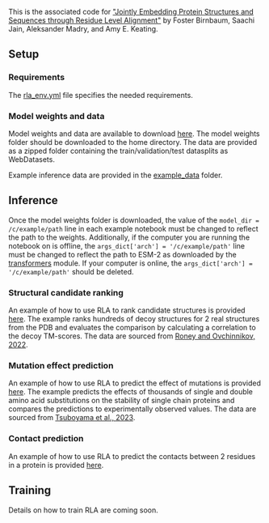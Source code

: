 This is the associated code for ["Jointly Embedding Protein Structures and Sequences through Residue Level Alignment"](https://www.mlsb.io/papers_2023/Jointly_Embedding_Protein_Structures_and_Sequences_through_Residue_Level_Alignment.pdf) by Foster Birnbaum, Saachi Jain, Aleksander Madry, and Amy E. Keating.

## Setup 

### Requirements
The [rla_env.yml](rla_env.yml) file specifies the needed requirements.

### Model weights and data

Model weights and data are available to download [here](https://www.dropbox.com/scl/fo/97tmmxudd9yftv5p4fywm/h?rlkey=7ezbmiorplryxmy42gjuojz34&dl=0). The model weights folder should be downloaded to the home directory. The data are provided as a zipped folder containing the train/validation/test datasplits as WebDatasets.

Example inference data are provided in the [example_data](example_data) folder. 

## Inference

Once the model weights folder is downloaded, the value of the `model_dir = /c/example/path` line in each example notebook must be changed to reflect the path to the weights. Additionally, if the computer you are running the notebook on is offline, the `args_dict['arch'] = '/c/example/path'` line must be changed to reflect the path to ESM-2 as downloaded by the [transformers](https://huggingface.co/docs/transformers/index) module. If your computer is online, the `args_dict['arch'] = '/c/example/path'` should be deleted.

### Structural candidate ranking

An example of how to use RLA to rank candidate structures is provided [here](example_notebooks/example_decoy.ipynb). The example ranks hundreds of decoy structures for 2 real structures from the PDB and evaluates the comparison by calculating a correlation to the decoy TM-scores. The data are sourced from [Roney and Ovchinnikov, 2022](https://journals.aps.org/prl/abstract/10.1103/PhysRevLett.129.238101).

### Mutation effect prediction

An example of how to use RLA to predict the effect of mutations is provided [here](example_notebooks/example_mutation.ipynb). The example predicts the effects of thousands of single and double amino acid substitutions on the stability of single chain proteins and compares the predictions to experimentally observed values. The data are sourced from [Tsuboyama et al., 2023](https://www.nature.com/articles/s41586-023-06328-6).

### Contact prediction

An example of how to use RLA to predict the contacts between 2 residues in a protein is provided [here](example_notebooks/example_contact.ipynb).

## Training

Details on how to train RLA are coming soon.
